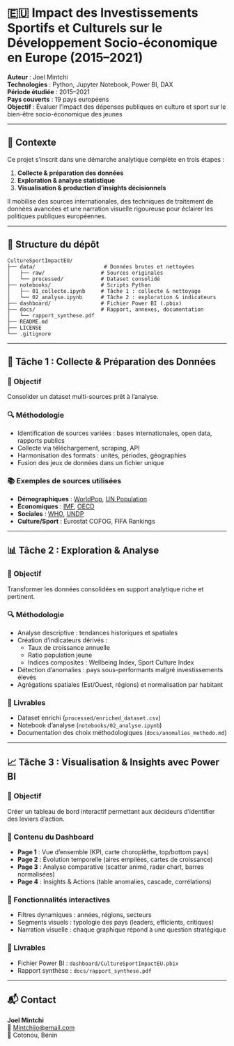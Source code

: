 

# 🇪🇺 Impact des Investissements Sportifs et Culturels sur le Développement Socio-économique en Europe (2015–2021)

**Auteur** : Joel Mintchi  
**Technologies** : Python, Jupyter Notebook, Power BI, DAX  
**Période étudiée** : 2015–2021  
**Pays couverts** : 19 pays européens  
**Objectif** : Évaluer l’impact des dépenses publiques en culture et sport sur le bien-être socio-économique des jeunes

---

## 🧩 Contexte

Ce projet s’inscrit dans une démarche analytique complète en trois étapes :  
1. **Collecte & préparation des données**  
2. **Exploration & analyse statistique**  
3. **Visualisation & production d’insights décisionnels**

Il mobilise des sources internationales, des techniques de traitement de données avancées et une narration visuelle rigoureuse pour éclairer les politiques publiques européennes.

---

## 📁 Structure du dépôt

```
CultureSportImpactEU/
├── data/                      # Données brutes et nettoyées
│   ├── raw/                  # Sources originales
│   └── processed/            # Dataset consolidé
├── notebooks/                # Scripts Python
│   ├── 01_collecte.ipynb     # Tâche 1 : collecte & nettoyage
│   └── 02_analyse.ipynb      # Tâche 2 : exploration & indicateurs
├── dashboard/                # Fichier Power BI (.pbix)
├── docs/                     # Rapport, annexes, documentation
│   └── rapport_synthese.pdf
├── README.md
├── LICENSE
└── .gitignore
```

---

## 🧪 Tâche 1 : Collecte & Préparation des Données

### 🎯 Objectif
Consolider un dataset multi-sources prêt à l’analyse.

### 🔍 Méthodologie
- Identification de sources variées : bases internationales, open data, rapports publics
- Collecte via téléchargement, scraping, API
- Harmonisation des formats : unités, périodes, géographies
- Fusion des jeux de données dans un fichier unique

### 📚 Exemples de sources utilisées
- **Démographiques** : [WorldPop](https://hub.worldpop.org), [UN Population](https://population.un.org/wpp)
- **Économiques** : [IMF](https://data.imf.org), [OECD](https://www.oecd.org/en/data.html)
- **Sociales** : [WHO](https://www.who.int/data/gho), [UNDP](https://hdr.undp.org/data-center)
- **Culture/Sport** : Eurostat COFOG, FIFA Rankings

---

## 📊 Tâche 2 : Exploration & Analyse

### 🎯 Objectif
Transformer les données consolidées en support analytique riche et pertinent.

### 🔍 Méthodologie
- Analyse descriptive : tendances historiques et spatiales
- Création d’indicateurs dérivés :
  - Taux de croissance annuelle
  - Ratio population jeune
  - Indices composites : Wellbeing Index, Sport Culture Index
- Détection d’anomalies : pays sous-performants malgré investissements élevés
- Agrégations spatiales (Est/Ouest, régions) et normalisation par habitant

### 📁 Livrables
- Dataset enrichi (`processed/enriched_dataset.csv`)
- Notebook d’analyse (`notebooks/02_analyse.ipynb`)
- Documentation des choix méthodologiques (`docs/anomalies_methodo.md`)

---

## 📈 Tâche 3 : Visualisation & Insights avec Power BI

### 🎯 Objectif
Créer un tableau de bord interactif permettant aux décideurs d’identifier des leviers d’action.

### 🧠 Contenu du Dashboard
- **Page 1** : Vue d’ensemble (KPI, carte choroplèthe, top/bottom pays)
- **Page 2** : Évolution temporelle (aires empilées, cartes de croissance)
- **Page 3** : Analyse comparative (scatter animé, radar chart, barres normalisées)
- **Page 4** : Insights & Actions (table anomalies, cascade, corrélations)

### 🧪 Fonctionnalités interactives
- Filtres dynamiques : années, régions, secteurs
- Segments visuels : typologie des pays (leaders, efficients, critiques)
- Narration visuelle : chaque graphique répond à une question stratégique

### 📁 Livrables
- Fichier Power BI : `dashboard/CultureSportImpactEU.pbix`
- Rapport synthèse : `docs/rapport_synthese.pdf`

---

## 📬 Contact

**Joel Mintchi**  
📧 Mintchijo@email.com  
📍 Cotonou, Bénin

